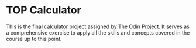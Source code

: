 # TOP Calculator

This is the final calculator project assigned by The Odin Project. It serves as a comprehensive exercise to apply all the skills and concepts covered in the course up to this point.
